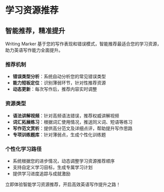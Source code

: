 # 学习资源推荐

## 智能推荐，精准提升

Writing Marker 基于您的写作表现和错误模式，智能推荐最适合您的学习资源，助力英语写作能力全面提升。

### 推荐机制

- **错误类型分析**：系统自动分析您的常见错误类型
- **能力短板定位**：识别薄弱环节，针对性推荐资源
- **动态更新**：每次写作后，推荐内容实时调整

### 资源类型

- **语法讲解视频**：针对高频语法错误，推荐权威讲解视频
- **词汇拓展练习**：根据词汇使用情况，推送同义词、短语等练习
- **写作范文赏析**：提供高分范文及详细点评，帮助提升写作思路
- **专项训练题库**：针对薄弱点，生成个性化训练题

### 个性化学习路径

- 系统根据您的进步情况，动态调整学习资源推荐顺序
- 支持自定义学习目标，生成专属学习计划
- 提供学习进度追踪与成就激励

立即体验智能学习资源推荐，开启高效英语写作提升之路！
